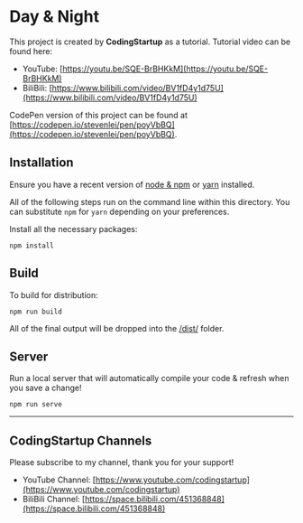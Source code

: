 # Day & Night

This project is created by **CodingStartup** as a tutorial. Tutorial video can be found here:
- YouTube: [https://youtu.be/SQE-BrBHKkM](https://youtu.be/SQE-BrBHKkM)
- BiliBili: [https://www.bilibili.com/video/BV1fD4y1d75U](https://www.bilibili.com/video/BV1fD4y1d75U)

CodePen version of this project can be found at [https://codepen.io/stevenlei/pen/poyVbBQ](https://codepen.io/stevenlei/pen/poyVbBQ).

## Installation

Ensure you have a recent version of [node & npm](https://nodejs.org/en/download/) or [yarn](https://yarnpkg.com/en/docs/install) installed.

All of the following steps run on the command line within this directory. You can substitute `npm` for `yarn` depending on your preferences.

Install all the necessary packages:

```
npm install
```

## Build

To build for distribution:

```
npm run build
```

All of the final output will be dropped into the [/dist/](./dist) folder.

## Server

Run a local server that will automatically compile your code & refresh when you save a change!

```
npm run serve
```

---

## CodingStartup Channels

Please subscribe to my channel, thank you for your support!

- YouTube Channel: [https://www.youtube.com/codingstartup](https://www.youtube.com/codingstartup)
- BiliBili Channel: [https://space.bilibili.com/451368848](https://space.bilibili.com/451368848)